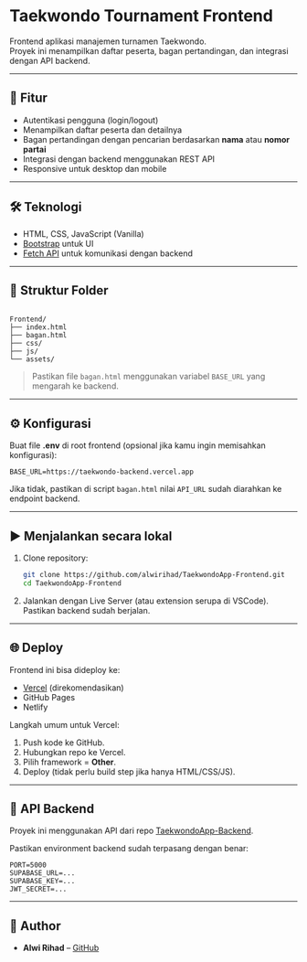 # Taekwondo Tournament Frontend

Frontend aplikasi manajemen turnamen Taekwondo.  
Proyek ini menampilkan daftar peserta, bagan pertandingan, dan integrasi dengan API backend.

---

## 🚀 Fitur

- Autentikasi pengguna (login/logout)
- Menampilkan daftar peserta dan detailnya
- Bagan pertandingan dengan pencarian berdasarkan **nama** atau **nomor partai**
- Integrasi dengan backend menggunakan REST API
- Responsive untuk desktop dan mobile

---

## 🛠️ Teknologi

- HTML, CSS, JavaScript (Vanilla)
- [Bootstrap](https://getbootstrap.com/) untuk UI
- [Fetch API](https://developer.mozilla.org/en-US/docs/Web/API/Fetch_API) untuk komunikasi dengan backend

---

## 📂 Struktur Folder

```

Frontend/
├── index.html
├── bagan.html
├── css/
├── js/
└── assets/

````

> Pastikan file `bagan.html` menggunakan variabel `BASE_URL` yang mengarah ke backend.

---

## ⚙️ Konfigurasi

Buat file **.env** di root frontend (opsional jika kamu ingin memisahkan konfigurasi):

```env
BASE_URL=https://taekwondo-backend.vercel.app
````

Jika tidak, pastikan di script `bagan.html` nilai `API_URL` sudah diarahkan ke endpoint backend.

---

## ▶️ Menjalankan secara lokal

1. Clone repository:

   ```bash
   git clone https://github.com/alwirihad/TaekwondoApp-Frontend.git
   cd TaekwondoApp-Frontend
   ```

2. Jalankan dengan Live Server (atau extension serupa di VSCode).
   Pastikan backend sudah berjalan.

---

## 🌐 Deploy

Frontend ini bisa dideploy ke:

* [Vercel](https://vercel.com/) (direkomendasikan)
* GitHub Pages
* Netlify

Langkah umum untuk Vercel:

1. Push kode ke GitHub.
2. Hubungkan repo ke Vercel.
3. Pilih framework = **Other**.
4. Deploy (tidak perlu build step jika hanya HTML/CSS/JS).

---

## 🔗 API Backend

Proyek ini menggunakan API dari repo [TaekwondoApp-Backend](https://github.com/alwirihad/TaekwondoApp-Backend).

Pastikan environment backend sudah terpasang dengan benar:

```env
PORT=5000
SUPABASE_URL=...
SUPABASE_KEY=...
JWT_SECRET=...
```

---

## 👤 Author

* **Alwi Rihad** – [GitHub](https://github.com/alwirihad)

```
